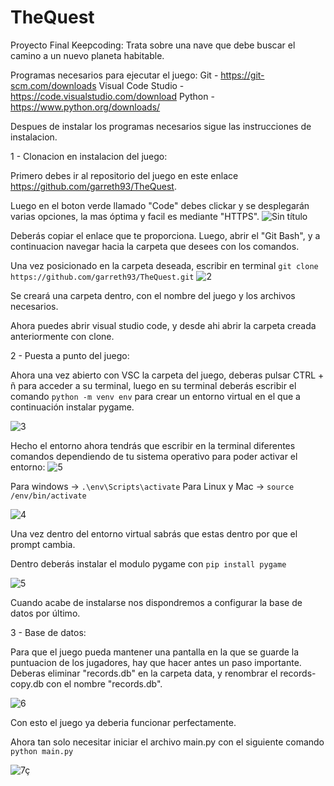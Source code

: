# TheQuest
Proyecto Final Keepcoding: Trata sobre una nave que debe buscar el camino a un nuevo planeta habitable.

Programas necesarios para ejecutar el juego:
Git - https://git-scm.com/downloads
Visual Code Studio - https://code.visualstudio.com/download
Python - https://www.python.org/downloads/

Despues de instalar los programas necesarios sigue las instrucciones de instalacion.

1 - Clonacion en instalacion del juego:

   Primero debes ir al repositorio del juego en este enlace https://github.com/garreth93/TheQuest.

   Luego en el boton verde llamado "Code" debes clickar y se desplegarán varias opciones, la mas óptima y facil es mediante "HTTPS".
   ![Sin título](https://user-images.githubusercontent.com/74630180/190656539-39631eef-8cdd-435f-995b-1b2842892218.png)

   Deberás copiar el enlace que te proporciona. Luego, abrir el "Git Bash", y a continuacion navegar hacia la carpeta que desees con los comandos.

   Una vez posicionado en la carpeta deseada, escribir en terminal ```git clone https://github.com/garreth93/TheQuest.git```
   ![2](https://user-images.githubusercontent.com/74630180/190656778-b7bfbc61-e32a-4b62-b54a-a6d4cb824251.png)

   Se creará una carpeta dentro, con el nombre del juego y los archivos necesarios.

   Ahora puedes abrir visual studio code, y desde ahi abrir la carpeta creada anteriormente con clone.

2 - Puesta a punto del juego:

   Ahora una vez abierto con VSC la carpeta del juego, deberas pulsar  CTRL + ñ para acceder a su  terminal, luego en su terminal deberás escribir el comando ```python -m venv env``` para crear un entorno virtual en el que
   a continuación instalar pygame.
   
   ![3](https://user-images.githubusercontent.com/74630180/190656957-fe6ef1fd-5fba-4e0d-acd2-fbe7c1601f12.png)

   Hecho el entorno ahora tendrás que escribir en la terminal diferentes comandos dependiendo de tu sistema operativo para poder activar el entorno:
![5](https://user-images.githubusercontent.com/74630180/190657319-e670af92-9cbe-4cec-a5d6-511db8632cf5.png)

   Para windows -> ```.\env\Scripts\activate```
   Para Linux y Mac -> ```source /env/bin/activate```
   
   ![4](https://user-images.githubusercontent.com/74630180/190657136-10fe3baa-a317-4d46-a916-8c7b362ade81.png)

   Una vez dentro del entorno virtual sabrás que estas dentro por que el prompt cambia. 

   Dentro deberás instalar el modulo pygame con ```pip install pygame```
   
   ![5](https://user-images.githubusercontent.com/74630180/190657347-f7816b96-d597-4b4a-80fa-bd84c91e4e7b.png)

   Cuando acabe de instalarse nos dispondremos a configurar la base de datos por último.

3 - Base de datos:

   Para que el juego pueda mantener una pantalla en la que se guarde la puntuacion de los jugadores, hay que hacer antes un paso importante. Deberas eliminar "records.db" en la carpeta data, y renombrar el records-copy.db con el nombre "records.db".
   
   ![6](https://user-images.githubusercontent.com/74630180/190657405-ab4dd527-e3a1-4d04-a541-7c55657528d6.png)

Con esto el juego ya deberia funcionar perfectamente.

Ahora tan solo necesitar iniciar el archivo main.py con el siguiente comando ```python main.py```

![7ç](https://user-images.githubusercontent.com/74630180/190916219-d968e48c-c1e2-4b04-8faf-32ed71f09bec.png)

